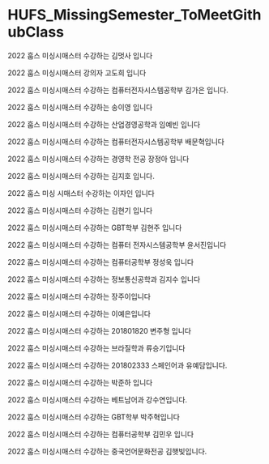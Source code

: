# HUFS_MissingSemester_ToMeetGithubClass




2022 훕스 미싱시매스터 수강하는 김멋사 입니다

2022 훕스 미싱시매스터 강의자 고도희 입니다


2022 훕스 미싱시매스터 수강하는 컴퓨터전자시스템공학부 김가은 입니다.

2022 훕스 미싱시매스터 수강하는 송이영 입니다

2022 훕스 미싱시매스터 수강하는 산업경영공학과 임예빈 입니다

2022 훕스 미싱시매스터 수강하는 컴퓨터전자시스템공학부 배문혁입니다

2022 훕스 미싱시매스터 수강하는 경영학 전공 장정아 입니다

2022 훕스 미싱시매스터 수강하는 김지호 입니다.

2022 훕스 미싱 시매스터 수강하는 이자인 입니다

2022 훕스 미싱시매스터 수강하는 김현기 입니다

2022 훕스 미싱시매스터 수강하는 GBT학부 김현주 입니다

2022 훕스 미싱시매스터 수강하는 컴퓨터 전자시스템공학부 윤서진입니다

2022 훕스 미싱시매스터 수강하는 컴퓨터공학부 정성욱 입니다

2022 훕스 미싱시매스터 수강하는 정보통신공학과 김지수 입니다

2022 훕스 미싱시매스터 수강하는 장주이입니다

2022 훕스 미싱시매스터 수강하는 이예은입니다

2022 훕스 미싱시매스터 수강하는 201801820 변주형 입니다

2022 훕스 미싱시매스터 수강하는 브라질학과 류승기입니다

2022 훕스 미싱시매스터 수강하는 201802333 스페인어과 유예담입니다.

2022 훕스 미싱시매스터 수강하는 박준하 입니다

2022 훕스 미싱시매스터 수강하는 베트남어과 강수연입니다.

2022 훕스 미싱시매스터 수강하는 GBT학부 박주혁입니다

2022 훕스 미싱시매스터 수강하는 컴퓨터공학부 김민우 입니다

2022 훕스 미싱시매스터 수강하는 중국언어문화전공 김햇빛입니다.
